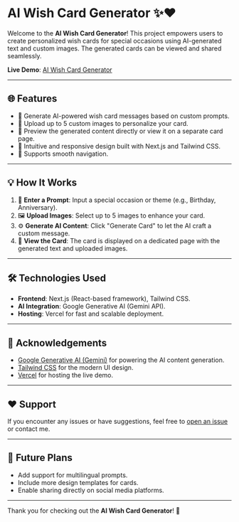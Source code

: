 # AI Wish Card Generator ✨❤️

Welcome to the **AI Wish Card Generator**! This project empowers users to create personalized wish cards for special occasions using AI-generated text and custom images. The generated cards can be viewed and shared seamlessly.

**Live Demo**: [AI Wish Card Generator](https://wishai2.vercel.app/)

---

## 🌐 Features

- 🔹 Generate AI-powered wish card messages based on custom prompts.
- 🔹 Upload up to 5 custom images to personalize your card.
- 🔹 Preview the generated content directly or view it on a separate card page.
- 🔹 Intuitive and responsive design built with Next.js and Tailwind CSS.
- 🔹 Supports smooth navigation.

---

## 💡 How It Works

1. 📝 **Enter a Prompt**: Input a special occasion or theme (e.g., Birthday, Anniversary).
2. 🖼 **Upload Images**: Select up to 5 images to enhance your card.
3. ⚙️ **Generate AI Content**: Click "Generate Card" to let the AI craft a custom message.
4. 🕌 **View the Card**: The card is displayed on a dedicated page with the generated text and uploaded images.

---

## 🛠️ Technologies Used

- **Frontend**: Next.js (React-based framework), Tailwind CSS.
- **AI Integration**: Google Generative AI (Gemini API).
- **Hosting**: Vercel for fast and scalable deployment.

---







## 🌟 Acknowledgements

- [Google Generative AI (Gemini)](https://ai.google/tools/) for powering the AI content generation.
- [Tailwind CSS](https://tailwindcss.com/) for the modern UI design.
- [Vercel](https://vercel.com/) for hosting the live demo.

---

## ❤️ Support
If you encounter any issues or have suggestions, feel free to [open an issue](https://github.com/yourusername/ai-wish-card-generator/issues) or contact me.

---

## 🚀 Future Plans

- Add support for multilingual prompts.
- Include more design templates for cards.
- Enable sharing directly on social media platforms.

---

Thank you for checking out the **AI Wish Card Generator**! 🎉


